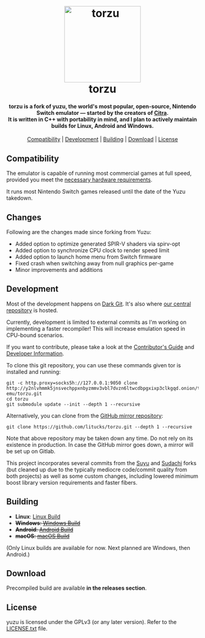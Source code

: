 <!--
SPDX-FileCopyrightText: 2018 yuzu Emulator Project - 2024 torzu Emulator Project
SPDX-License-Identifier: GPL-2.0-or-later
-->

<h1 align="center">
  <br>
  <a href="http://y2nlvhmmk5jnsvechppxnbyzmmv3vbl7dvzn6ltwcdbpgxixp3clkgqd.onion/torzu-emu/torzu"><img src="https://raw.githubusercontent.com/litucks/torzu/master/dist/yuzu.svg" alt="torzu" width="200"></a>
  <br>
  <b>torzu</b>
  <br>
</h1>

<h4 align="center"><b>torzu</b> is a fork of yuzu, the world's most popular, open-source, Nintendo Switch emulator — started by the creators of <a href="https://citra-emu.org" target="_blank">Citra</a>.
<br>
It is written in C++ with portability in mind, and I plan to actively maintain builds for Linux, Android and Windows.
</h4>

<p align="center">
  <a href="#compatibility">Compatibility</a> |
  <a href="#development">Development</a> |
  <a href="#building">Building</a> |
  <a href="#download">Download</a> |
  <a href="#license">License</a>
</p>

## Compatibility

The emulator is capable of running most commercial games at full speed, provided you meet the [necessary hardware requirements](http://web.archive.org/web/20240130133811/https://yuzu-emu.org/help/quickstart/#hardware-requirements).

It runs most Nintendo Switch games released until the date of the Yuzu takedown.

## Changes

Following are the changes made since forking from Yuzu:

 - Added option to optimize generated SPIR-V shaders via spirv-opt
 - Added option to synchronize CPU clock to render speed limit
 - Added option to launch home menu from Switch firmware
 - Fixed crash when switching away from null graphics per-game
 - Minor improvements and additions

## Development

Most of the development happens on [Dark Git](http://y2nlvhmmk5jnsvechppxnbyzmmv3vbl7dvzn6ltwcdbpgxixp3clkgqd.onion/). It's also where [our central repository](http://y2nlvhmmk5jnsvechppxnbyzmmv3vbl7dvzn6ltwcdbpgxixp3clkgqd.onion/torzu-emu/torzu) is hosted.

Currently, development is limited to external commits as I'm working on implementing a faster recompiler! This will increase emulation speed in CPU-bound scenarios.

If you want to contribute, please take a look at the [Contributor's Guide](http://y2nlvhmmk5jnsvechppxnbyzmmv3vbl7dvzn6ltwcdbpgxixp3clkgqd.onion/torzu-emu/torzu/wiki/Contributing) and [Developer Information](http://y2nlvhmmk5jnsvechppxnbyzmmv3vbl7dvzn6ltwcdbpgxixp3clkgqd.onion/torzu-emu/torzu/wiki/Developer-Information).

To clone this git repository, you can use these commands given tor is installed and running:

    git -c http.proxy=socks5h://127.0.0.1:9050 clone http://y2nlvhmmk5jnsvechppxnbyzmmv3vbl7dvzn6ltwcdbpgxixp3clkgqd.onion/torzu-emu/torzu.git
    cd torzu
    git submodule update --init --depth 1 --recursive

Alternatively, you can clone from the [GitHub mirror repository](https://github.com/litucks/torzu):

    git clone https://github.com/litucks/torzu.git --depth 1 --recursive

Note that above repository may be taken down any time. Do not rely on its existence in production. In case the GitHub mirror goes down, a mirror will be set up on Gitlab.

This project incorporates several commits from the [Suyu](https://suyu.dev) and [Sudachi](https://github.com/sudachi-emu/sudachi) forks (but cleaned up due to the typically mediocre code/commit quality from both projects) as well as some custom changes, including lowered minimum boost library version requirements and faster fibers.

## Building

* __Linux__: [Linux Build](http://y2nlvhmmk5jnsvechppxnbyzmmv3vbl7dvzn6ltwcdbpgxixp3clkgqd.onion/torzu-emu/torzu/wiki/Building-for-Linux)
* ~~__Windows__: [Windows Build](http://y2nlvhmmk5jnsvechppxnbyzmmv3vbl7dvzn6ltwcdbpgxixp3clkgqd.onion/torzu-emu/torzu/wiki/Building-for-Windows)~~
* ~~__Android__: [Android Build](http://y2nlvhmmk5jnsvechppxnbyzmmv3vbl7dvzn6ltwcdbpgxixp3clkgqd.onion/torzu-emu/torzu/wiki/Building-For-Android)~~
* ~~__macOS__: [macOS Build](http://y2nlvhmmk5jnsvechppxnbyzmmv3vbl7dvzn6ltwcdbpgxixp3clkgqd.onion/torzu-emu/torzu/wiki/Building-for-macOS)~~

(Only Linux builds are available for now. Next planned are Windows, then Android.)

## Download

Precompiled build are available **in the releases section**.

## License

yuzu is licensed under the GPLv3 (or any later version). Refer to the [LICENSE.txt](https://github.com/yuzu-emu/yuzu/blob/master/LICENSE.txt) file.
